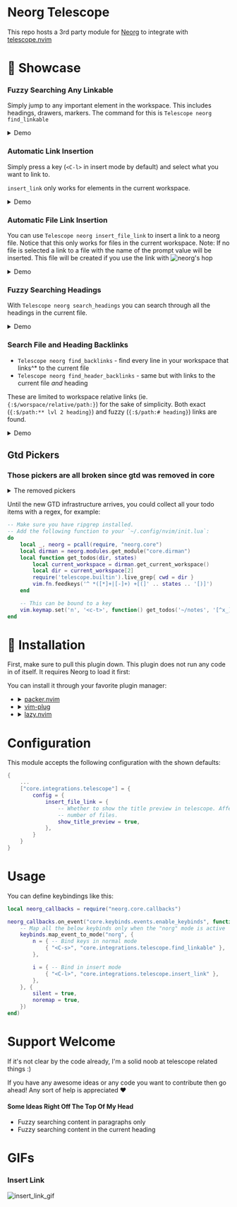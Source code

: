 # Neorg Telescope

This repo hosts a 3rd party module for [Neorg](https://github.com/nvim-neorg/neorg) to integrate with [telescope.nvim](https://github.com/nvim-telescope/telescope.nvim)
# 🌟 Showcase
### Fuzzy Searching Any Linkable
Simply jump to any important element in the workspace. This includes headings, drawers, markers.
The command for this is `Telescope neorg find_linkable`

<details>
<summary>Demo</summary>
<img alt="find_linkable" src="https://user-images.githubusercontent.com/81827001/153651560-ed0849ec-87c1-4932-81e4-f0188ba8b676.png">
</details>

### Automatic Link Insertion
Simply press a key (`<C-l>` in insert mode by default) and select what you want to link to.

`insert_link` only works for elements in the current workspace.

<details>
<summary>Demo</summary>
<img alt="insert_link" src="https://user-images.githubusercontent.com/81827001/153646764-650e3c7a-caa8-43e1-aae6-47a3a3290969.png">
</details>

### Automatic File Link Insertion
You can use `Telescope neorg insert_file_link` to insert a link to a neorg file.
Notice that this only works for files in the current workspace.
Note: If no file is selected a link to a file with the name of the prompt value
will be inserted. This file will be created if you use the link with 
<img alt="neorg's hop" src="https://github.com/nvim-neorg/neorg/wiki/Esupports-Hop"/>

<details>
<summary>Demo</summary>
<img alt="insert_file_link" src="https://user-images.githubusercontent.com/81827001/153646847-c43aa368-b5b5-44ac-ba00-b3d98454650d.png">
</details>

### Fuzzy Searching Headings
With `Telescope neorg search_headings` you can search through all the headings in the current file.

<details>
<summary>Demo</summary>
<img alt="search_headings" src="https://user-images.githubusercontent.com/81827001/153647155-80f5579f-acc9-489e-9e05-acf31a646bba.png">
</details>

### Search File and Heading Backlinks
- `Telescope neorg find_backlinks` - find every line in your workspace that links^* to the current file
- `Telescope neorg find_header_backlinks` - same but with links to the current file _and_ heading

These are limited to workspace relative links (ie.
`{:$/worspace/relative/path:}`) for the sake of simplicity. Both exact
(`{:$/path:** lvl 2 heading}`) and fuzzy (`{:$/path:# heading}`) links are
found.

<details>
  <summary>Demo</summary>

![search backlink](https://github.com/nvim-neorg/neorg-telescope/assets/56943754/37a5b68f-29b3-43ae-a679-9656cfa646db)
</details>

## Gtd Pickers
### Those pickers are all broken since gtd was removed in core
<details>
<summary>The removed pickers</summary>

### Find Project Tasks
Use `Telescope neorg find_project_tasks` to pick a project and then the tasks inside it.
You can then jump to those tasks.
If you select and empty project (colored gray) then you'll jump to the project.

<video alt="find_project_tasks" src="https://user-images.githubusercontent.com/81827001/158395250-b4de0f8b-c693-4f55-ae6e-c66f6055f741.mov"></video>

### Find Context Tasks
With `Telescope neorg find_context_tasks` you pick a context and then tasks.
<video alt="find_context_tasks" src="https://user-images.githubusercontent.com/81827001/158401579-ef8e7d9a-2d84-4e05-8f7d-d1f3815a67ee.mov"></video>

### Find AOF Tasks
You can use `Telescope neorg find_aof_tasks` to pick an aof and then search through the tasks of it.
<video alt="find_aof_tasks" src="https://user-images.githubusercontent.com/81827001/158401242-5d61c18a-ab77-4942-ad31-0e6dede410df.mov"></video>

### Find AOF Project Tasks
When you use `Telescope neorg find_aof_project_tasks` you can pick an area of focus, then a project inside it and last but not least you can search for tasks inside the project.
<video alt="find_aof_project_tasks" src="https://user-images.githubusercontent.com/81827001/158401841-9ca3a311-bac1-4733-9a6e-6125003d8a38.mov"></video>
</details>

Until the new GTD infrastructure arrives, you could collect all your todo items with a regex, for example:

```lua
-- Make sure you have ripgrep installed.
-- Add the following function to your `~/.config/nvim/init.lua`:
do
    local _, neorg = pcall(require, "neorg.core")
    local dirman = neorg.modules.get_module("core.dirman")
    local function get_todos(dir, states)
        local current_workspace = dirman.get_current_workspace()
        local dir = current_workspace[2]
        require('telescope.builtin').live_grep{ cwd = dir }
        vim.fn.feedkeys('^ *([*]+|[-]+) +[(]' .. states .. '[)]')
    end

    -- This can be bound to a key
    vim.keymap.set('n', '<c-t>', function() get_todos('~/notes', '[^x_]') end)
end
```

# 🔧 Installation
First, make sure to pull this plugin down. This plugin does not run any code in of itself. It requires Neorg
to load it first:

You can install it through your favorite plugin manager:

- 
  <details>
  <summary><a href="https://github.com/wbthomason/packer.nvim">packer.nvim</a></summary>

  ```lua
  use {
      "nvim-neorg/neorg",
      config = function()
          require('neorg').setup {
              load = {
                  ["core.defaults"] = {},
                  ...
                  ["core.integrations.telescope"] = {}
              },
          }
      end,
      requires = { "nvim-lua/plenary.nvim", "nvim-neorg/neorg-telescope" },
  }
  ```

- <details>
  <summary><a href="https://github.com/junegunn/vim-plug">vim-plug</a></summary>

  ```vim
  Plug 'nvim-neorg/neorg' | Plug 'nvim-lua/plenary.nvim' | Plug 'nvim-neorg/neorg-telescope'
  ```

  You can then put this initial configuration in your `init.vim` file:

  ```vim
  lua << EOF
  require('neorg').setup {
    load = {
        ["core.defaults"] = {},
        ...
        ["core.integrations.telescope"] = {}
    },
  }
  EOF
  ```

  </details>
- <details>
  <summary><a href="https://github.com/folke/lazy.nvim">lazy.nvim</a></summary>

  ```lua
  require("lazy").setup({
      {
          "nvim-neorg/neorg",
          opts = {
              load = {
                  ["core.defaults"] = {},
                  ...
                  ["core.integrations.telescope"] = {},
              },
          },
          dependencies = { { "nvim-lua/plenary.nvim" }, { "nvim-neorg/neorg-telescope" } },
      }
  })
  ```

  </details>

# Configuration

This module accepts the following configuration with the shown defaults:
```lua
{
    ...
    ["core.integrations.telescope"] = {
        config = {
            insert_file_link = {
                -- Whether to show the title preview in telescope. Affects performance with a large
                -- number of files.
                show_title_preview = true,
            },
        }
    }
}
```

# Usage
You can define keybindings like this:

```lua
local neorg_callbacks = require("neorg.core.callbacks")

neorg_callbacks.on_event("core.keybinds.events.enable_keybinds", function(_, keybinds)
    -- Map all the below keybinds only when the "norg" mode is active
    keybinds.map_event_to_mode("norg", {
        n = { -- Bind keys in normal mode
            { "<C-s>", "core.integrations.telescope.find_linkable" },
        },

        i = { -- Bind in insert mode
            { "<C-l>", "core.integrations.telescope.insert_link" },
        },
    }, {
        silent = true,
        noremap = true,
    })
end)
```

# Support Welcome
If it's not clear by the code already, I'm a solid noob at telescope related things :)

If you have any awesome ideas or any code you want to contribute then go ahead!
Any sort of help is appreciated :heart:

#### Some Ideas Right Off The Top Of My Head
- Fuzzy searching content in paragraphs only
- Fuzzy searching content in the current heading

# GIFs
### Insert Link
![insert_link_gif](https://user-images.githubusercontent.com/81827001/153654205-250d4dcc-014a-46ac-a68d-df7d0432ce58.gif)
